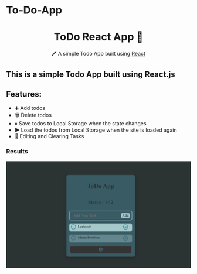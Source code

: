 # To-Do-App

<h1 align="center">ToDo React App  📝</h1>  
<p align="center">
  🖊️ A simple Todo App built using <a href="https://reactjs.org/">React</a> 
</p>

## This is a simple Todo App built using React.js

## Features:

- ➕ Add todos
- 🗑️ Delete todos
- ⏸ Save todos to Local Storage when the state changes
- ▶️ Load the todos from Local Storage when the site is loaded again
- 📝 Editing and Clearing Tasks

<h3>Results</h3>
<img src="./src/assets/result.png">
